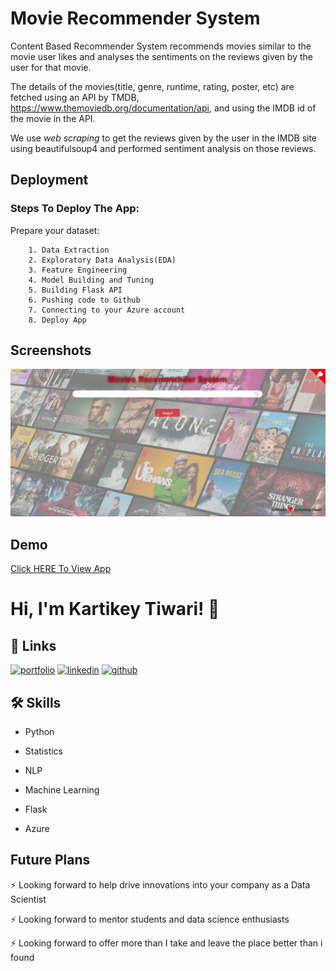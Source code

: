 
# Movie Recommender System


Content Based Recommender System recommends movies similar to the movie user likes and analyses the sentiments on the reviews given by the user for that movie.

The details of the movies(title, genre, runtime, rating, poster, etc) are fetched using an API by TMDB, https://www.themoviedb.org/documentation/api, and using the IMDB id of the movie in the API. 

We use *web scraping* to get the reviews given by the user in the IMDB site using beautifulsoup4 and performed sentiment analysis on those reviews.

## Deployment

### Steps To Deploy The App:

Prepare your dataset:

        1. Data Extraction
        2. Exploratory Data Analysis(EDA)
        3. Feature Engineering
        4. Model Building and Tuning
        5. Building Flask API
        6. Pushing code to Github
        7. Connecting to your Azure account 
        8. Deploy App


## Screenshots

![App Screenshot](https://github.com/Iamkartikey44/Recommender-System/blob/main/mrs.jpg)




## Demo

[Click HERE To View App](https://movierecommendersytem.azurewebsites.net)


# Hi, I'm Kartikey Tiwari! 👋


## 🔗 Links
[![portfolio](https://img.shields.io/badge/my_portfolio-000?style=for-the-badge&logo=ko-fi&logoColor=white)]()
[![linkedin](https://img.shields.io/badge/linkedin-0A66C2?style=for-the-badge&logo=linkedin&logoColor=white)](https://www.linkedin.com/in/kartikey-tiwari-32bb90187/)
[![github](https://img.shields.io/badge/github-1DA1F2?style=for-the-badge&logo=github&logoColor=white)](https://github.com/Iamkartikey44/Recommender-System)

## 🛠 Skills
- Python  

- Statistics 
- NLP
- Machine Learning 
- Flask
- Azure


## Future Plans 
⚡️ Looking forward to help drive innovations into your company as a Data Scientist

⚡️ Looking forward to mentor students and data science enthusiasts

⚡️ Looking forward to offer more than I take and leave the place better than i found
